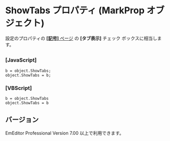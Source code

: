 # ShowTabs プロパティ (MarkProp オブジェクト)

設定のプロパティの [**\[記号\]** ページ](../../dlg/properties/marks/index) の **\[タブ表示\]** チェック ボックスに相当します。

## 

### \[JavaScript\]

```
b = object.ShowTabs;
object.ShowTabs = b;
```

### \[VBScript\]

```
b = object.ShowTabs
object.ShowTabs = b
```

## バージョン

EmEditor Professional Version 7.00 以上で利用できます。
